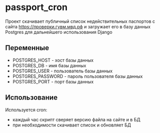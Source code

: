 # passport_cron

Проект скачивает публичный список недействительных паспортов с сайта https://проверки.гувм.мвд.рф и загружает его в базу данных Postgres для дальнейшего использования Django


## Переменные
- POSTGRES_HOST - хост базы данных
- POSTGRES_DB - имя базы данных
- POSTGRES_USER - пользователь базы данных
- POSTGRES_PASSWORD - пароль пользователя базы данных
- POSTGRES_PORT - порт базы данных 
## Использование
Используется cron:
 - каждый час скрипт сверяет версию файла на сайте и в БД
 - при необходимости скачивает список и обновляет БД
